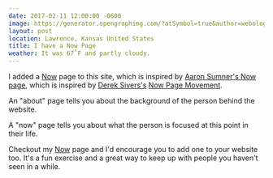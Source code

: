 ```yaml
---
date: 2017-02-11 12:00:00 -0600
image: https://generator.opengraphimg.com/?atSymbol=true&author=webology&authorSize=text-2xl&tags=&title=I+have+a+Now+Page
layout: post
location: Lawrence, Kansas United States
title: I have a Now Page
weather: It was 67˚F and partly cloudy.
---
```


I added a [Now][] page to this site, which is inspired by [Aaron Sumner's Now page][], which is inspired by [Derek Sivers's][Derek Sivers] [Now Page Movement][]. 

An "about" page tells you about the background of the person behind the website. 

A "now" page tells you about what the person is focused at this point in their life. 

Checkout my [Now][] page and I'd encourage you to add one to your website too. It's a fun exercise and a great way to keep up with people you haven't seen in a while. 

[Aaron Sumner's Now page]: https://aaronsumner.com/posts/2016/06/now-page.html
[Derek Sivers]: https://sivers.org/now
[Now Page Movement]: http://nownownow.com/
[Now]: /now/